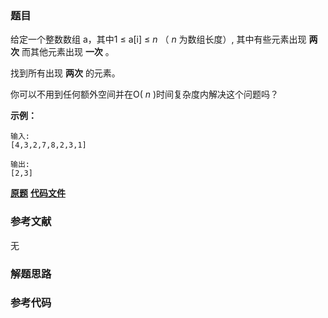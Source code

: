 ### 题目
给定一个整数数组 a，其中1 ≤ a[i] ≤ _n_ （ _n_ 为数组长度）, 其中有些元素出现 **两次** 而其他元素出现 **一次** 。

找到所有出现 **两次** 的元素。

你可以不用到任何额外空间并在O( _n_ )时间复杂度内解决这个问题吗？

**示例：**

    
    
    输入:
    [4,3,2,7,8,2,3,1]
    
    输出:
    [2,3]
    

 **[原题](https://leetcode-cn.com/problems/find-all-duplicates-in-an-array/)**    **[代码文件]()**


### 参考文献
无

### 解题思路




### 参考代码

```go


```





